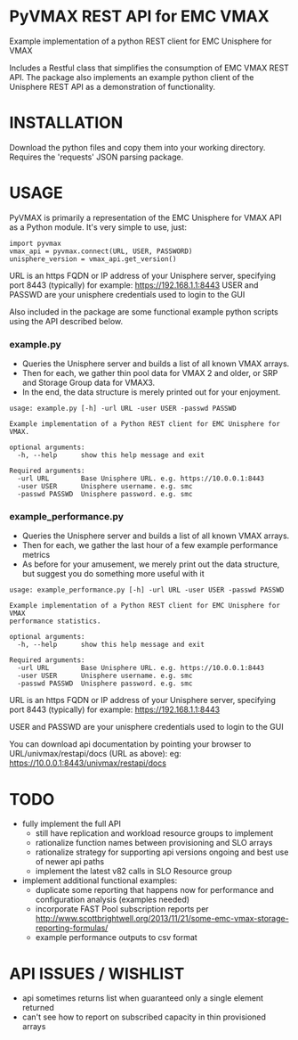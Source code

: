 # PyVMAX REST API for EMC VMAX
Example implementation of a python REST client for EMC Unisphere for VMAX

Includes a Restful class that simplifies the consumption of EMC VMAX REST API.  The package also implements an example python client of the Unisphere REST API as a demonstration of functionality.

# INSTALLATION
Download the python files and copy them into your working directory.   
Requires the 'requests' JSON parsing package.

# USAGE
PyVMAX is primarily a representation of the EMC Unisphere for VMAX API as a Python module.  It's very simple to use, just:
```
import pyvmax
vmax_api = pyvmax.connect(URL, USER, PASSWORD)
unisphere_version = vmax_api.get_version()
```

URL is an https FQDN or IP address of your Unisphere server, specifying port 8443 (typically)
for example:  https://192.168.1.1:8443
USER and PASSWD are your unisphere credentials used to login to the GUI

Also included in the package are some functional example python scripts using the API described below.

### example.py
* Queries the Unisphere server and builds a list of all known VMAX arrays.  
* Then for each, we gather thin pool data for VMAX 2 and older, or SRP and Storage Group data for VMAX3.
* In the end, the data structure is merely printed out for your enjoyment.

```
usage: example.py [-h] -url URL -user USER -passwd PASSWD

Example implementation of a Python REST client for EMC Unisphere for VMAX.

optional arguments:
  -h, --help      show this help message and exit

Required arguments:
  -url URL        Base Unisphere URL. e.g. https://10.0.0.1:8443
  -user USER      Unisphere username. e.g. smc
  -passwd PASSWD  Unisphere password. e.g. smc
```

### example_performance.py
* Queries the Unisphere server and builds a list of all known VMAX arrays.  
* Then for each, we gather the last hour of a few example performance metrics 
* As before for your amusement, we merely print out the data structure, but suggest you do something more useful with it

```
usage: example_performance.py [-h] -url URL -user USER -passwd PASSWD

Example implementation of a Python REST client for EMC Unisphere for VMAX
performance statistics.

optional arguments:
  -h, --help      show this help message and exit

Required arguments:
  -url URL        Base Unisphere URL. e.g. https://10.0.0.1:8443
  -user USER      Unisphere username. e.g. smc
  -passwd PASSWD  Unisphere password. e.g. smc
```

URL is an https FQDN or IP address of your Unisphere server, specifying port 8443 (typically)
for example:  https://192.168.1.1:8443

USER and PASSWD are your unisphere credentials used to login to the GUI

You can download api documentation by pointing your browser to URL/univmax/restapi/docs (URL as above):
eg: https://10.0.0.1:8443/univmax/restapi/docs

# TODO
* fully implement the full API
  * still have replication and workload resource groups to implement
  * rationalize function names between provisioning and SLO arrays
  * rationalize strategy for supporting api versions ongoing and best use of newer api paths
  * implement the latest v82 calls in SLO Resource group
* implement additional functional examples:
  * duplicate some reporting that happens now for performance and configuration analysis (examples needed)
  * incorporate FAST Pool subscription reports per http://www.scottbrightwell.org/2013/11/21/some-emc-vmax-storage-reporting-formulas/
  * example performance outputs to csv format 


# API ISSUES / WISHLIST
* api sometimes returns list when guaranteed only a single element returned
* can't see how to report on subscribed capacity in thin provisioned arrays
